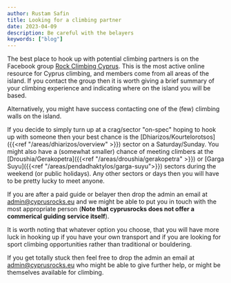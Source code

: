 ```yaml
---
author: Rustam Safin
title: Looking for a climbing partner
date: 2023-04-09
description: Be careful with the belayers
keywords: ["blog"]
---
```


The best place to hook up with potential climbing partners is on the Facebook group [Rock Climbing Cyprus](https://www.facebook.com/groups/9963959894/). This is the most active online resource for Cyprus climbing, and members come from all areas of the island. If you contact the group then it is worth giving a brief summary of your climbing experience and indicating where on the island you will be based.

Alternatively, you might have success contacting one of the (few) climbing walls on the island.

If you decide to simply turn up at a crag/sector "on-spec" hoping to hook up with someone then your best chance is the [Dhiarizos/Kourtelorotsos]({{<ref "/areas/dhiarizos/overview" >}}) sector on a Saturday/Sunday. You might also have a (somewhat smaller) chance of meeting climbers at the [Droushia/Gerakopetra]({{<ref "/areas/droushia/gerakopetra" >}}) or [Garga Suyu]({{<ref "/areas/pendadhaktylos/garga-suyu">}}) sectors during the weekend (or public holidays). Any other sectors or days then you will have to be pretty lucky to meet anyone.

If you are after a paid guide or belayer then drop the admin an email at [admin@cyprusrocks.eu](mailto://admin@cyprusrocks.eu) and we might be able to put you in touch with the most appropriate person (**Note that cyprusrocks does not offer a commerical guiding service itself**).

It is worth noting that whatever option you choose, that you will have more luck in hooking up if you have your own transport and if you are looking for sport climbing opportunities rather than traditional or bouldering.

If you get totally stuck then feel free to drop the admin an email at [admin@cyprusrocks.eu](mailto://admin@cyprusrocks.eu) who might be able to give further help, or might be themselves available for climbing. 